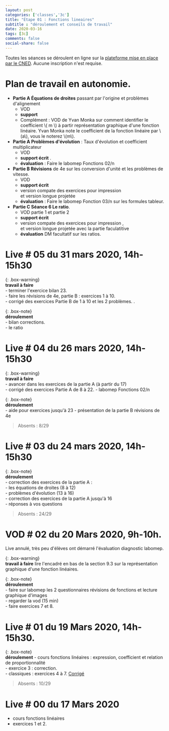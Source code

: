 ```yaml
---
layout: post 
categories: ['classes','3c']
title: "Étape 01 : Fonctions lineaires"
subtitle : "déroulement et conseils de travail"
date: 2020-03-16
tags: [3c]
comments: false
social-share: false
---
```

Toutes les séances se déroulent en ligne sur la [plateforme mise en place par le CNED](https://eu.bbcollab.com/guest/7ff0892b6f4f418cbdc29ce8a8ea46cb). Aucune inscription n'est requise.
 
# Plan de travail en autonomie. 
- **Partie A Équations de droites** passant par l'origine et problèmes d'alignement
	- VOD [<i class="fab fa-youtube"></i>](https://youtu.be/ZETAmA_MxYI) 
	- **support** [<i class="far fa-file-pdf"></i>](https://drive.google.com/file/d/1_ofmiu-MxzRqLCfIGcdcjC5zlg8UrkZb/view)
	- Complément : VOD de Yvan Monka [<i class="fab fa-youtube"></i>](https://youtu.be/bgySp9gT8kA) sur comment identifier le coefficient \\( m \\) à partir représentation graphique d'une fonction linéaire. Yvan Monka note le coefficient de la fonction linéaire par \\(a\\), vous le noterez \\(m\\).
- **Partie A Problèmes d'évolution** : Taux d'évolution et coefficient multiplicateur
	- VOD  [<i class="fab fa-youtube"></i>](https://youtu.be/JQUgE2gmff0) 
	- **support écrit**  [<i class="far fa-file-pdf"></i>](https://drive.google.com/file/d/1I5qzUNGhV1tY9qUhAKNVbCKtEhSS8Sr4/view).  
	- **évaluation** : Faire le labomep Fonctions 02/n 
- **Partie B Révisions** de 4e sur les conversion d'unité et les problèmes de vitesse.  
	- VOD [<i class="fab fa-youtube"></i>](https://youtu.be/ptesx2hJjFw)
	- **support écrit** [<i class="far fa-file-pdf"></i>](https://drive.google.com/file/d/1CoXL7nM-EQNvJoHOuhH4YpcBh2-NFbv9/view) 
	- version compate des exercices  pour impression [<i class="far fa-file-pdf"></i>](https://drive.google.com/file/d/1JkjaliLbjS6ytVTrgVGbUjzW6BK7HMF0/view)  
	et version longue projetée [<i class="far fa-file-pdf"></i>](https://drive.google.com/file/d/1MjlKZKbQeNm1qEOSUdIm0KzehNYQoRbE/view)
	- **évaluation** : Faire le labomep Fonction 03/n sur les formules tableur.
- **Partie C Séance 6 Le ratio**.  
	- VOD partie 1 [<i class="fab fa-youtube"></i>](https://youtu.be/lDcMJeGdC2E)  et partie 2 [<i class="fab fa-youtube"></i>](https://youtu.be/HY9GMX8HcsY)
	- **support écrit** [<i class="far fa-file-pdf"></i>](https://drive.google.com/file/d/1241Q9bj2WxSE2lRNtGGYaH7zWLDCfre3/view)
	- version compate des exercices pour impression [<i class="far fa-file-pdf"></i>](https://drive.google.com/file/d/1eucsAlrn-e873X-YL_tEdp1vV7LHx0-j/view),  
	et version longue projetée avec la partie faculatitive [<i class="far fa-file-pdf"></i>](https://drive.google.com/file/d/1C2Z9cGzKt6fmEYGjEtd1rwVGIkOhByk2/view) 
	- **évaluation** DM facultatif sur les ratios.

# Live # 05 du 31 mars 2020, 14h-15h30  

{: .box-warning}  
**travail à faire**  
	- terminer l'exercice bilan 23.  
	- faire les révisions de 4e, partie B : exercices 1 à 10.  
	- corrigé des exercices Partie B de 1 à 10 et les 2 problèmes. [<i class="far fa-file-pdf"></i>](https://drive.google.com/file/d/1AuIIkEpC8dQ5zRG1ggJWt2luvKl5flhD/view).

{: .box-note}   
**déroulement**    
	- bilan corrections.   
	- le ratio

# Live # 04 du 26 mars 2020, 14h-15h30 [<i class="fab fa-youtube"></i>](https://youtu.be/Tqc-cSTycGs)

{: .box-warning}  
**travail à faire**   
	- avancer dans les exercices de la partie A (à partir du 17)  
	- corrigé des exercices Partie A de 8 à 22. [<i class="far fa-file-pdf"></i>](https://drive.google.com/file/d/1TVGDaHBhBLld2SQntHxHgkexk7ZL_slA/view)
	- labomep Fonctions 02/n  

{: .box-note}   
**déroulement**   
	- aide pour exercices jusqu'à 23
	- présentation de la partie B révisions de 4e

> Absents : 8/29

# Live # 03 du 24 mars 2020, 14h-15h30 [<i class="fab fa-youtube"></i>](https://youtu.be/6mWeAhq3VE0)

{: .box-note}   
**déroulement**  
	- correction des exercices de la partie A :  
		- les équations de droites (8 à 12)  
		- problèmes d'évolution (13 à 16)  
	- correction des exercices de la partie A jusqu'à 16  
	- réponses à vos questions   

> Absents : 24/29

# VOD # 02 du 20 Mars 2020, 9h-10h. [<i class="fab fa-youtube"></i>](https://youtu.be/gt12o86Cd50) 

Live annulé, très peu d'élèves ont démarré l'évaluation diagnostic labomep.

{: .box-warning}  
**travail à faire** lire l'encadré en bas de la section 9.3 sur la représentation graphique d'une fonction linéaires.  
	
{: .box-note}  
**déroulement**  
	- faire sur labomep les 2 questionnaires révisions de fonctions et lecture graphique d'images  
	- regarder la vod (15 min)  
	- faire exercices 7 et 8.  

 

# Live # 01 du 19 Mars 2020, 14h-15h30. [<i class="fab fa-youtube"></i>](https://youtu.be/6PvnM90zwhw)

{: .box-note}  
**déroulement** 
	- cours fonctions linéaires : expression, coefficient et relation de proportionnalité  
	- exercice 3 : correction.  
	- classiques : exercices 4 à 7. [Corrigé](https://drive.google.com/file/d/1Vm4M_aTMGdpE5RtfETRT34Wgq02JarSc/view)    

> Absents : 10/29

# Live # 00 du 17 Mars 2020
- cours fonctions linéaires
- exercices 1 et 2.